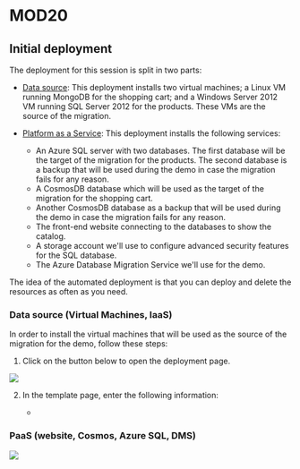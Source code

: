 # MOD20 

## Initial deployment

The deployment for this session is split in two parts:

- [Data source](#datasource): This deployment installs two virtual machines; a Linux VM running MongoDB for the shopping cart; and a Windows Server 2012 VM running SQL Server 2012 for the products. These VMs are the source of the migration.

- [Platform as a Service](#paas): This deployment installs the following services:
    - An Azure SQL server with two databases. The first database will be the target of the migration for the products. The second database is a backup that will be used during the demo in case the migration fails for any reason.
    - A CosmosDB database which will be used as the target of the migration for the shopping cart.
    - Another CosmosDB database as a backup that will be used during the demo in case the migration fails for any reason.
    - The front-end website connecting to the databases to show the catalog.
    - A storage account we'll use to configure advanced security features for the SQL database.
    - The Azure Database Migration Service we'll use for the demo.

The idea of the automated deployment is that you can deploy and delete the resources as often as you need.

<a id="datasource"></a>
### Data source (Virtual Machines, IaaS)

In order to install the virtual machines that will be used as the source of the migration for the demo, follow these steps:

1. Click on the button below to open the deployment page.

<a href="https://portal.azure.com/#create/Microsoft.Template/uri/https%3A%2F%2Fraw.githubusercontent.com%2Flbugnion%2Ftempo-mod20-templates%2Fmaster%2Fazuredeploy-vms.json" target="_blank">
    <img src="http://azuredeploy.net/deploybutton.png"/>
</a>

2. In the template page, enter the following information:

    - 

<a id="paas"></a>
### PaaS (website, Cosmos, Azure SQL, DMS)

<a href="https://portal.azure.com/#create/Microsoft.Template/uri/https%3A%2F%2Fraw.githubusercontent.com%2Flbugnion%2Ftempo-mod20-templates%2Fmaster%2Fazuredeploy-paas.json" target="_blank">
    <img src="http://azuredeploy.net/deploybutton.png"/>
</a>
